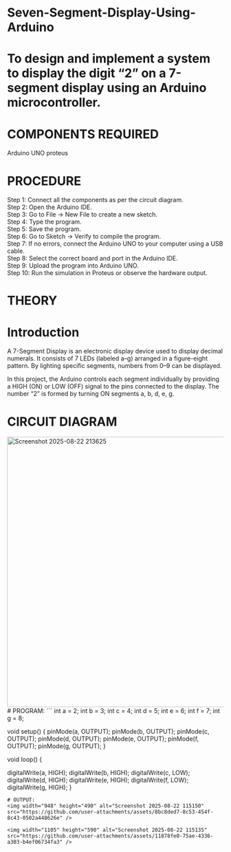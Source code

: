# Seven-Segment-Display-Using-Arduino
# To design and implement a system to display the digit “2” on a 7-segment display using an Arduino microcontroller.
# COMPONENTS REQUIRED
Arduino UNO
proteus
# PROCEDURE

Step 1: Connect all the components as per the circuit diagram. </br>
Step 2: Open the Arduino IDE. </br>
Step 3: Go to File → New File to create a new sketch. </br>
Step 4: Type the program. </br>
Step 5: Save the program. </br>
Step 6: Go to Sketch → Verify to compile the program. </br>
Step 7: If no errors, connect the Arduino UNO to your computer using a USB cable. </br>
Step 8: Select the correct board and port in the Arduino IDE. </br>
Step 9: Upload the program into Arduino UNO. </br>
Step 10: Run the simulation in Proteus or observe the hardware output. </br>

# THEORY
# Introduction

A 7-Segment Display is an electronic display device used to display decimal numerals. It consists of 7 LEDs (labeled a–g) arranged in a figure-eight pattern. By lighting specific segments, numbers from 0–9 can be displayed.

In this project, the Arduino controls each segment individually by providing a HIGH (ON) or LOW (OFF) signal to the pins connected to the display. The number “2” is formed by turning ON segments a, b, d, e, g.

 # CIRCUIT DIAGRAM
 <img width="1012" height="629" alt="Screenshot 2025-08-22 213625" src="https://github.com/user-attachments/assets/4a3bcc1a-0aa7-443d-97e0-d9ebdf5acbde" />
# PROGRAM:
```
int a = 2;
int b = 3;
int c = 4;
int d = 5;
int e = 6;
int f = 7;
int g = 8;

void setup() {
  pinMode(a, OUTPUT);
  pinMode(b, OUTPUT);
  pinMode(c, OUTPUT);
  pinMode(d, OUTPUT);
  pinMode(e, OUTPUT);
  pinMode(f, OUTPUT);
  pinMode(g, OUTPUT);
}

void loop() {
  
  digitalWrite(a, HIGH);
  digitalWrite(b, HIGH);
  digitalWrite(c, LOW);
  digitalWrite(d, HIGH);
  digitalWrite(e, HIGH);
  digitalWrite(f, LOW);
  digitalWrite(g, HIGH);
}
```
# OUTPUT:
<img width="948" height="490" alt="Screenshot 2025-08-22 115150" src="https://github.com/user-attachments/assets/8bc8ded7-8c53-454f-8c43-0502a448626e" />

<img width="1105" height="590" alt="Screenshot 2025-08-22 115135" src="https://github.com/user-attachments/assets/11878fe0-75ae-4336-a303-b4ef06734fa3" />
